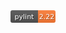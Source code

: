 
<?xml version="1.0" encoding="UTF-8"?>
<svg xmlns="http://www.w3.org/2000/svg" width="72" height="20">
    <linearGradient id="b" x2="0" y2="100%">
        <stop offset="0" stop-color="#bbb" stop-opacity=".1"/>
        <stop offset="1" stop-opacity=".1"/>
    </linearGradient>
    <mask id="anybadge_1">
        <rect width="72" height="20" rx="3" fill="#fff"/>
    </mask>
    <g mask="url(#anybadge_1)">
        <path fill="#555" d="M0 0h44v20H0z"/>
        <path fill="#fe7d37" d="M44 0h28v20H44z"/>
        <path fill="url(#b)" d="M0 0h72v20H0z"/>
    </g>
    <g fill="#fff" text-anchor="middle" font-family="DejaVu Sans,Verdana,Geneva,sans-serif" font-size="11">
        <text x="23.0" y="15" fill="#010101" fill-opacity=".3">pylint</text>
        <text x="22.0" y="14">pylint</text>
    </g>
    <g fill="#fff" text-anchor="middle" font-family="DejaVu Sans,Verdana,Geneva,sans-serif" font-size="11">
        <text x="59.0" y="15" fill="#010101" fill-opacity=".3">2.22</text>
        <text x="58.0" y="14">2.22</text>
    </g>
</svg>
